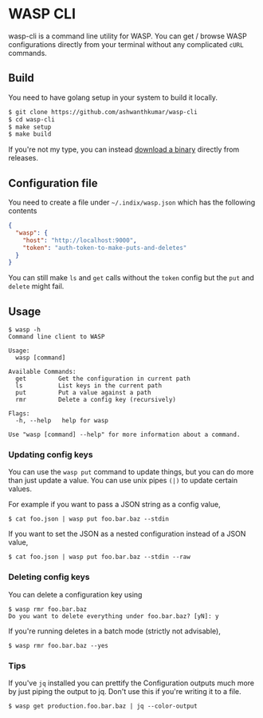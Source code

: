 # WASP CLI
wasp-cli is a command line utility for WASP. You can get / browse WASP configurations directly from your terminal without any complicated `cURL` commands. 

## Build
You need to have golang setup in your system to build it locally. 

```bash
$ git clone https://github.com/ashwanthkumar/wasp-cli
$ cd wasp-cli
$ make setup
$ make build
```

If you're not my type, you can instead [download a binary](https://github.com/ashwanthkumar/wasp-cli/releases) directly from releases. 

## Configuration file
You need to create a file under `~/.indix/wasp.json` which has the following contents
```json
{
  "wasp": {
    "host": "http://localhost:9000",
    "token": "auth-token-to-make-puts-and-deletes"
  }
}
```

You can still make `ls` and `get` calls without the `token` config but the `put` and `delete` might fail. 

## Usage

```
$ wasp -h
Command line client to WASP

Usage:
  wasp [command]

Available Commands:
  get         Get the configuration in current path
  ls          List keys in the current path
  put         Put a value against a path
  rmr         Delete a config key (recursively)

Flags:
  -h, --help   help for wasp

Use "wasp [command] --help" for more information about a command.
```

### Updating config keys
You can use the `wasp put` command to update things, but you can do more than just update a value. You can use unix pipes `(|)` to update certain values. 

For example if you want to pass a JSON string as a config value, 
```
$ cat foo.json | wasp put foo.bar.baz --stdin
```

If you want to set the JSON as a nested configuration instead of a JSON value,
```
$ cat foo.json | wasp put foo.bar.baz --stdin --raw
```

### Deleting config keys
You can delete a configuration key using
```
$ wasp rmr foo.bar.baz
Do you want to delete everything under foo.bar.baz? [yN]: y
```

If you're running deletes in a batch mode (strictly not advisable),
```
$ wasp rmr foo.bar.baz --yes
```

### Tips
If you've `jq` installed you can prettify the Configuration outputs much more by just piping the output to jq. Don't use this if you're writing it to a file.
```
$ wasp get production.foo.bar.baz | jq --color-output
```
